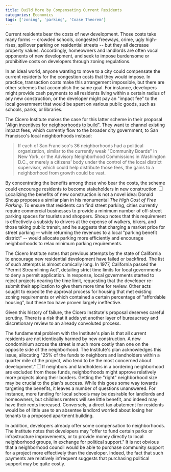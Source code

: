 ```yaml
---
title: Build More by Compensating Current Residents
categories: Economics
tags: ['zoning', 'parking', 'Coase Theorem']
---
```


Current residents bear the costs of new development. Those costs take many forms -- crowded schools, congested freeways, crime, ugly high-rises, spillover parking on residential streets -- but they all decrease property values. Accordingly, homeowners and landlords are often vocal opponents of new development, and seek to impose burdensome or prohibitive costs on developers through zoning regulations.

In an ideal world, anyone wanting to move to a city could compensate the current residents for the congestion costs that they would impose. In practice, transaction costs make this arrangement impossible, but there are other schemes that accomplish the same goal. For instance, developers might provide cash payments to all residents living within a certain radius of any new construction, or the developer might pay an "impact fee" to the local government that would be spent on various public goods, such as schools, parks, or libraries.

The Cicero Institute makes the case for this latter scheme in their proposal ["Align incentives for neighborhoods to build"](https://www.housingforcalifornia.org/proposals/incentives). They want to channel existing impact fees, which currently flow to the broader city government, to San Francisco's local neighborhoods instead:

> If each of San Francisco's 36 neighborhoods had a political organization, similar to
> the currently weak "Community Boards" in New York, or the Advisory Neighborhood 
> Commissions in Washington D.C., or merely a citizens' body under the control of the
> local district supervisor, which could help distribute those fees, the gains to a
> neighborhood from growth could be vast.

By concentrating the benefits among those who bear the costs, the scheme could encourage residents to become stakeholders in new construction.<label for="sn-1" class="margin-toggle sidenote-number"></label><input type="checkbox" id="sn-1" class="margin-toggle"/><span class="sidenote">Localizing the benefits of new construction is not a novel idea: Donald Shoup proposes a similar plan in his monumental *The High Cost of Free Parking*. To ensure that residents can find street parking, cities currently require commercial businesses to provide a minimum number of off-street parking spaces for tourists and shoppers. Shoup notes that this requirement is effectively a subsidy to drivers at the expense of walkers, bikers, and those taking public transit, and he suggests that charging a market price for street parking -- while returning the revenues to a local "parking benefit district" -- would allocate parking more efficiently and encourage neighborhoods to relax minimum parking requirements.</span>

The Cicero Institute notes that previous attempts by the state of California to encourage new residential development have failed or backfired. The list of such attempts is almost comically long. In 1977, California passed the "Permit Streamlining Act", detailing strict time limits for local governments to deny a permit application. In response, local governments started to reject projects nearing the time limit, requesting that the developer re-submit their application to give them more time for review. Other acts sought to expedite the approval process for housing that met existing zoning requirements or which contained a certain percentage of "affordable housing", but these too have proven largely ineffective.

Given this history of failure, the Cicero Institute's proposal deserves careful scrutiny. There is a risk that it adds yet another layer of bureaucracy and discretionary review to an already convoluted process.

The fundamental problem with the Institute's plan is that all current residents are not identically harmed by new construction. A new condominium across the street is much more costly than one on the opposite side of the neighborhood. The Institute's plan acknowledges this issue, allocating "25% of the funds to neighbors and landholders within a quarter mile of the project, who tend to be the most concerned about development."<label for="sn-2" class="margin-toggle sidenote-number"></label><input type="checkbox" id="sn-2" class="margin-toggle"/><span class="sidenote">If neighbors and landholders in a bordering neighborhood are excluded from these funds, neighborhoods might approve relatively more projects along their borders. Getting the "right" neighborhood size may be crucial to the plan's success.</span> While this goes some way towards targeting the benefits, it leaves a number of questions unanswered. For instance, more funding for local schools may be desirable for landlords and homeowners, but childless renters will see little benefit, and indeed may have their rents increased. Conversely, a direct tax abatement for residents would be of little use to an absentee landlord worried about losing her tenants to a proposed apartment building. 

In addition, developers already offer some compensation to neighborhoods. The Institute notes that developers may "offer to fund certain parks or infrastructure improvements, or to provide money directly to local neighborhood groups, in exchange for political support." It is not obvious that a neighborhood council would be able to purchase community support for a project more effectively than the developer. Indeed, the fact that such payments are relatively infrequent suggests that purchasing political support may be quite costly.




